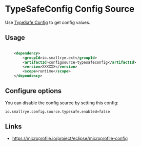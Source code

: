 # TypeSafeConfig Config Source

Use [TypeSafe Config](https://github.com/lightbend/config) to get config values.

## Usage

```xml

    <dependency>
        <groupId>io.smallrye.ext</groupId>
        <artifactId>configsource-typesafeconfig</artifactId>
        <version>XXXXXX</version>
        <scope>runtime</scope>
    </dependency>

```

## Configure options

You can disable the config source by setting this config:
    
    io.smallrye.config.source.typesafe.enabled=false  

## Links
* https://microprofile.io/project/eclipse/microprofile-config
